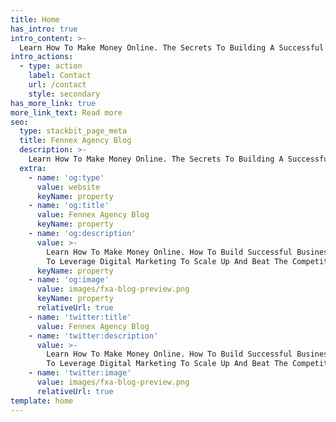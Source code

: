 ```yaml
---
title: Home
has_intro: true
intro_content: >-
  Learn How To Make Money Online. The Secrets To Building A Successful Business And How Leveraging Digital Marketing To Grow And To Beat Competition.
intro_actions:
  - type: action
    label: Contact
    url: /contact
    style: secondary
has_more_link: true
more_link_text: Read more
seo:
  type: stackbit_page_meta
  title: Fennex Agency Blog
  description: >-
    Learn How To Make Money Online. The Secrets To Building A Successful Business And How Leveraging Digital Marketing To Grow And To Beat Competition.
  extra:
    - name: 'og:type'
      value: website
      keyName: property
    - name: 'og:title'
      value: Fennex Agency Blog
      keyName: property
    - name: 'og:description'
      value: >-
        Learn How To Make Money Online. How To Build Successful Business And How
        To Leverage Digital Marketing To Scale Up And Beat The Competition.
      keyName: property
    - name: 'og:image'
      value: images/fxa-blog-preview.png
      keyName: property
      relativeUrl: true
    - name: 'twitter:title'
      value: Fennex Agency Blog
    - name: 'twitter:description'
      value: >-
        Learn How To Make Money Online. How To Build Successful Business And How
        To Leverage Digital Marketing To Scale Up And Beat The Competition.
    - name: 'twitter:image'
      value: images/fxa-blog-preview.png
      relativeUrl: true
template: home
---
```

